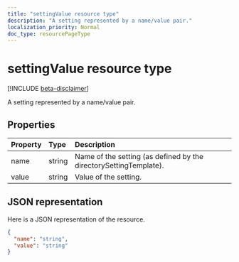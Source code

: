 ```yaml
---
title: "settingValue resource type"
description: "A setting represented by a name/value pair."
localization_priority: Normal
doc_type: resourcePageType
---
```


# settingValue resource type

[!INCLUDE [beta-disclaimer](../../includes/beta-disclaimer.md)]

A setting represented by a name/value pair.


## Properties
| Property	   | Type	|Description|
|:---------------|:--------|:----------|
|name|string|Name of the setting (as defined by the directorySettingTemplate).|
|value|string|Value of the setting.|

## JSON representation

Here is a JSON representation of the resource.

<!-- {
  "blockType": "resource",
  "optionalProperties": [

  ],
  "@odata.type": "microsoft.graph.settingValue"
}-->

```json
{
  "name": "string",
  "value": "string"
}

```

<!-- uuid: 8fcb5dbc-d5aa-4681-8e31-b001d5168d79
2015-10-25 14:57:30 UTC -->
<!--
{
  "type": "#page.annotation",
  "description": "settingValue resource",
  "keywords": "",
  "section": "documentation",
  "tocPath": "",
  "suppressions": [
    "Error: /api-reference/beta/resources/settingvalue.md:\r\n      Exception processing links.\r\n    System.ArgumentException: Link Definition was null. Link text: !INCLUDE [beta-disclaimer](../../includes/beta-disclaimer.md)\r\n      at ApiDoctor.Validation.DocFile.get_LinkDestinations()\r\n      at ApiDoctor.Validation.DocSet.ValidateLinks(Boolean includeWarnings, String[] relativePathForFiles, IssueLogger issues, Boolean requireFilenameCaseMatch, Boolean printOrphanedFiles)"
  ]
}
-->
